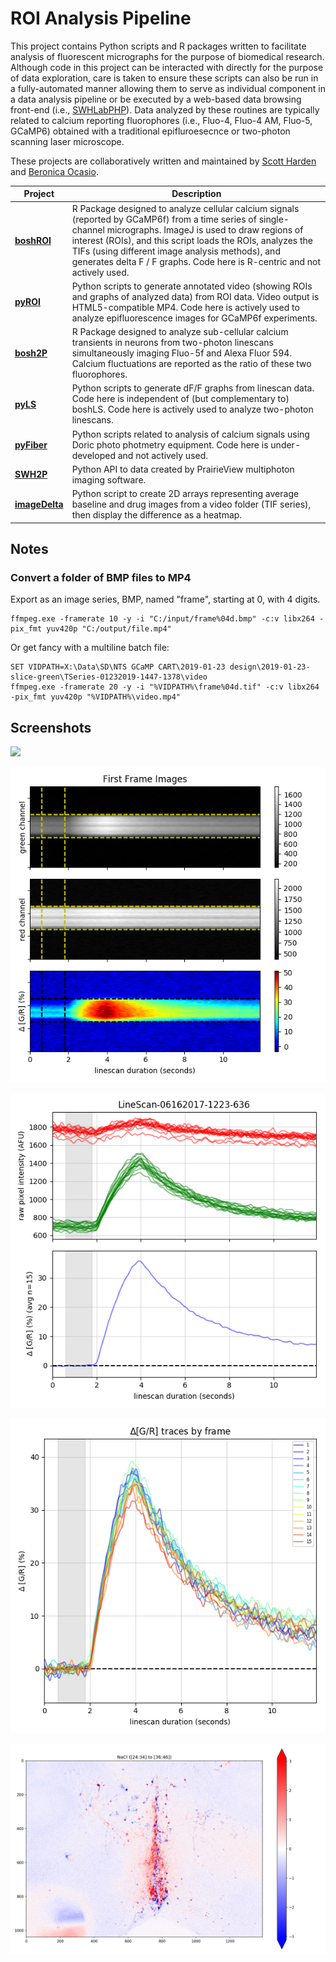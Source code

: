 # ROI Analysis Pipeline
This project contains Python scripts and R packages written to facilitate analysis of fluorescent micrographs for the purpose of biomedical research. Although code in this project can be interacted with directly for the purpose of data exploration, care is taken to ensure these scripts can also be run in a fully-automated manner allowing them to serve as individual component in a data analysis pipeline or be executed by a web-based data browsing front-end (i.e., [SWHLabPHP](https://github.com/swharden/SWHLabPHP)). Data analyzed by these routines are typically related to calcium reporting fluorophores (i.e., Fluo-4, Fluo-4 AM, Fluo-5, GCaMP6) obtained with a traditional epifluroesecnce or two-photon scanning laser microscope.

These projects are collaboratively written and maintained by [Scott Harden](https://github.com/swharden) and [Beronica Ocasio](https://github.com/beronicao).

Project | Description
---|---
**[boshROI](boshROI)** | R Package designed to analyze cellular calcium signals (reported by GCaMP6f) from a time series of single-channel micrographs. ImageJ is used to draw regions of interest (ROIs), and this script loads the ROIs, analyzes the TIFs (using different image analysis methods), and generates delta F / F graphs. Code here is R-centric and not actively used.
**[pyROI](pyROI)** | Python scripts to generate annotated video (showing ROIs and graphs of analyzed data) from ROI data. Video output is HTML5-compatible MP4. Code here is actively used to analyze epifluorescence images for GCaMP6f experiments.
**[bosh2P](bosh2P)**  | R Package designed to analyze sub-cellular calcium transients in neurons from two-photon linescans simultaneously imaging Fluo-5f and Alexa Fluor 594. Calcium fluctuations are reported as the ratio of these two fluorophores.
**[pyLS](pyLS)** | Python scripts to generate dF/F graphs from linescan data. Code here is independent of (but complementary to) boshLS. Code here is actively used to analyze two-photon linescans.
**[pyFiber](pyFiber)** | Python scripts related to analysis of calcium signals using Doric photo photmetry equipment. Code here is under-developed and not actively used.
**[SWH2P](SWH2P)** | Python API to data created by PrairieView multiphoton imaging software.
**[imageDelta](imageDelta)** | Python script to create 2D arrays representing average baseline and drug images from a video folder (TIF series), then display the difference as a heatmap.

## Notes
### Convert a folder of BMP files to MP4
Export as an image series, BMP, named "frame", starting at 0, with 4 digits.
```
ffmpeg.exe -framerate 10 -y -i "C:/input/frame%04d.bmp" -c:v libx264 -pix_fmt yuv420p "C:/output/file.mp4"
```
Or get fancy with a multiline batch file:
```batch
SET VIDPATH=X:\Data\SD\NTS GCaMP CART\2019-01-23 design\2019-01-23-slice-green\TSeries-01232019-1447-1378\video
ffmpeg.exe -framerate 20 -y -i "%VIDPATH%\frame%04d.tif" -c:v libx264 -pix_fmt yuv420p "%VIDPATH%\video.mp4"
```

## Screenshots

![](pyLS/screenshot.png)

![](/data/linescan/realistic/LineScan-06162017-1223-636/analysis/fig_01_img.png)

![](/data/linescan/realistic/LineScan-06162017-1223-636/analysis/fig_02_avg.png)

![](/data/linescan/realistic/LineScan-06162017-1223-636/analysis/fig_04_drift2.png)

![](imageDelta/demo/analysis_02_NaCl.png)
